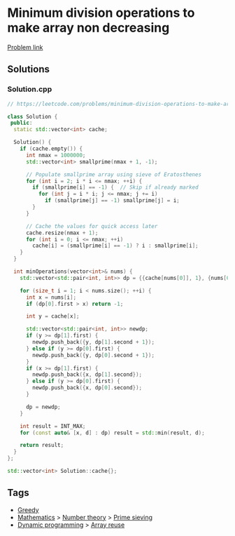 # Minimum division operations to make array non decreasing

[Problem link](https://leetcode.com/problems/minimum-division-operations-to-make-array-non-decreasing/)

## Solutions


### Solution.cpp
```cpp
// https://leetcode.com/problems/minimum-division-operations-to-make-array-non-decreasing/

class Solution {
 public:
  static std::vector<int> cache;

  Solution() {
    if (cache.empty()) {
      int nmax = 1000000;
      std::vector<int> smallprime(nmax + 1, -1);

      // Populate smallprime array using sieve of Eratosthenes
      for (int i = 2; i * i <= nmax; ++i) {
        if (smallprime[i] == -1) {  // Skip if already marked
          for (int j = i * i; j <= nmax; j += i)
            if (smallprime[j] == -1) smallprime[j] = i;
        }
      }

      // Cache the values for quick access later
      cache.resize(nmax + 1);
      for (int i = 0; i <= nmax; ++i)
        cache[i] = (smallprime[i] == -1) ? i : smallprime[i];
    }
  }

  int minOperations(vector<int>& nums) {
    std::vector<std::pair<int, int>> dp = {{cache[nums[0]], 1}, {nums[0], 0}};

    for (size_t i = 1; i < nums.size(); ++i) {
      int x = nums[i];
      if (dp[0].first > x) return -1;

      int y = cache[x];

      std::vector<std::pair<int, int>> newdp;
      if (y >= dp[1].first) {
        newdp.push_back({y, dp[1].second + 1});
      } else if (y >= dp[0].first) {
        newdp.push_back({y, dp[0].second + 1});
      }
      if (x >= dp[1].first) {
        newdp.push_back({x, dp[1].second});
      } else if (y >= dp[0].first) {
        newdp.push_back({x, dp[0].second});
      }

      dp = newdp;
    }

    int result = INT_MAX;
    for (const auto& [x, d] : dp) result = std::min(result, d);

    return result;
  }
};

std::vector<int> Solution::cache{};
```
## Tags

* [Greedy](/Collections/greedy.md#greedy)
* [Mathematics](/Collections/mathematics.md#mathematics) > [Number theory](/Collections/mathematics.md#number-theory) > [Prime sieving](/Collections/mathematics.md#prime-sieving)
* [Dynamic programming](/Collections/dynamic-programming.md#dynamic-programming) > [Array reuse](/Collections/dynamic-programming.md#array-reuse)
